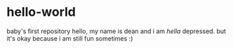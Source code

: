 # hello-world
baby's first repository
hello, my name is dean and i am *hella* depressed. but it's okay because i am still fun sometimes :) 
